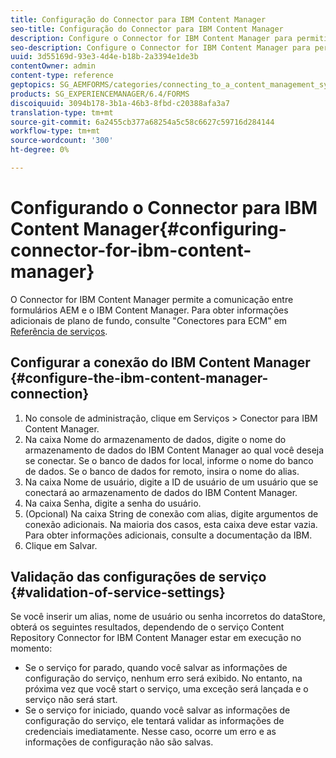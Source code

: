 ```yaml
---
title: Configuração do Connector para IBM Content Manager
seo-title: Configuração do Connector para IBM Content Manager
description: Configure o Connector for IBM Content Manager para permitir a comunicação entre formulários AEM e o IBM Content Manager.
seo-description: Configure o Connector for IBM Content Manager para permitir a comunicação entre formulários AEM e o IBM Content Manager.
uuid: 3d55169d-93e3-4d4e-b18b-2a3394e1de3b
contentOwner: admin
content-type: reference
geptopics: SG_AEMFORMS/categories/connecting_to_a_content_management_system
products: SG_EXPERIENCEMANAGER/6.4/FORMS
discoiquuid: 3094b178-3b1a-46b3-8fbd-c20388afa3a7
translation-type: tm+mt
source-git-commit: 6a2455cb377a68254a5c58c6627c59716d284144
workflow-type: tm+mt
source-wordcount: '300'
ht-degree: 0%

---
```



# Configurando o Connector para IBM Content Manager{#configuring-connector-for-ibm-content-manager}

O Connector for IBM Content Manager permite a comunicação entre formulários AEM e o IBM Content Manager. Para obter informações adicionais de plano de fundo, consulte &quot;Conectores para ECM&quot; em [Referência de serviços](https://www.adobe.com/go/learn_aemforms_services_63).

## Configurar a conexão do IBM Content Manager {#configure-the-ibm-content-manager-connection}

1. No console de administração, clique em Serviços > Conector para IBM Content Manager.
1. Na caixa Nome do armazenamento de dados, digite o nome do armazenamento de dados do IBM Content Manager ao qual você deseja se conectar. Se o banco de dados for local, informe o nome do banco de dados. Se o banco de dados for remoto, insira o nome do alias.
1. Na caixa Nome de usuário, digite a ID de usuário de um usuário que se conectará ao armazenamento de dados do IBM Content Manager.
1. Na caixa Senha, digite a senha do usuário.
1. (Opcional) Na caixa String de conexão com alias, digite argumentos de conexão adicionais. Na maioria dos casos, esta caixa deve estar vazia. Para obter informações adicionais, consulte a documentação da IBM.
1. Clique em Salvar.

## Validação das configurações de serviço {#validation-of-service-settings}

Se você inserir um alias, nome de usuário ou senha incorretos do dataStore, obterá os seguintes resultados, dependendo de o serviço Content Repository Connector for IBM Content Manager estar em execução no momento:

* Se o serviço for parado, quando você salvar as informações de configuração do serviço, nenhum erro será exibido. No entanto, na próxima vez que você start o serviço, uma exceção será lançada e o serviço não será start.
* Se o serviço for iniciado, quando você salvar as informações de configuração do serviço, ele tentará validar as informações de credenciais imediatamente. Nesse caso, ocorre um erro e as informações de configuração não são salvas.


